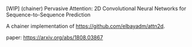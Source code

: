 [WIP] (chainer) Pervasive Attention: 2D Convolutional Neural Networks for Sequence-to-Sequence Prediction

A chainer implementation of https://github.com/elbayadm/attn2d.

paper: https://arxiv.org/abs/1808.03867                                                                                                                                                                   